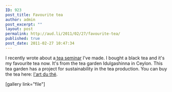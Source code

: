 ```yaml
---
ID: 923
post_title: Favourite tea
author: admin
post_excerpt: ""
layout: post
permalink: http://aud.li/2011/02/27/favourite-tea/
published: true
post_date: 2011-02-27 10:47:34
---
```

I recently wrote about a<a href="http://aud.li/2011/02/15/tea-plant/"> tea seminar</a> I've made. I bought a black tea and it's my favourite tea now. It's from the tea garden Idulgashinna in Ceylon. This tea garden has a project for sustainability in the tea production. You can buy the tea here: <a href="http://www.art-du-the.ch/">l'art du thé</a>.

[gallery link="file"]